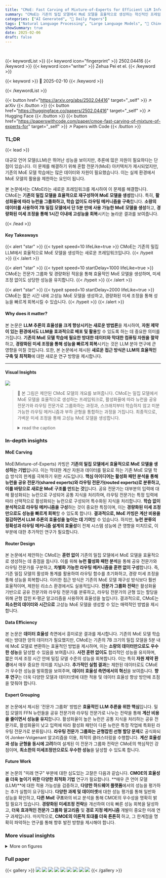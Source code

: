 ```yaml
---
title: "CMoE: Fast Carving of Mixture-of-Experts for Efficient LLM Inference"
summary: "CMoE는 기존의 밀집 모델에서 MoE 모델을 효율적으로 생성하는 혁신적인 프레임워크로,  **최소한의 데이터와 짧은 시간 안에 고성능의 MoE 모델을 생성**합니다."
categories: ["AI Generated", "🤗 Daily Papers"]
tags: ["Natural Language Processing", "Large Language Models", "🏢 Chinese University of Hong Kong",]
showSummary: true
date: 2025-02-06
draft: false
---
```


<br>

{{< keywordList >}}
{{< keyword icon="fingerprint" >}} 2502.04416 {{< /keyword >}}
{{< keyword icon="writer" >}} Zehua Pei et el. {{< /keyword >}}
 
{{< keyword >}} 🤗 2025-02-10 {{< /keyword >}}
 
{{< /keywordList >}}

{{< button href="https://arxiv.org/abs/2502.04416" target="_self" >}}
↗ arXiv
{{< /button >}}
{{< button href="https://huggingface.co/papers/2502.04416" target="_self" >}}
↗ Hugging Face
{{< /button >}}
{{< button href="https://paperswithcode.com/paper/cmoe-fast-carving-of-mixture-of-experts-for" target="_self" >}}
↗ Papers with Code
{{< /button >}}




### TL;DR


{{< lead >}}

대규모 언어 모델(LLM)은 뛰어난 성능을 보이지만, 추론에 많은 자원이 필요하다는 단점이 있습니다. 이 문제를 해결하기 위해 혼합 전문가(MoE) 아키텍처가 제시되었지만, 기존의 MoE 모델 학습에는 많은 데이터와 자원이 필요했습니다.  이는 실제 환경에서 MoE 모델의 활용을 제한하는 요인이 됩니다.

본 논문에서는 CMoE라는 새로운 프레임워크를 제시하여 이 문제를 해결합니다. CMoE는 **기존의 밀집 모델을 효율적으로 재구성하여 MoE 모델을 생성**합니다. 특히, **활성화율에 따라 뉴런을 그룹화하고, 학습 없이도 라우팅 메커니즘을 구축**합니다.  **소량의 데이터를 사용하여 7B 밀집 모델에서 단 5분 만에 사용 가능한 MoE 모델을 생성**하고, **경량화된 미세 조정을 통해 1시간 이내에 고성능을 회복**시키는 놀라운 결과를 보여줍니다.

{{< /lead >}}


#### Key Takeaways

{{< alert "star" >}}
{{< typeit speed=10 lifeLike=true >}} CMoE는 기존의 밀집 LLM에서 효율적으로 MoE 모델을 생성하는 새로운 프레임워크입니다. {{< /typeit >}}
{{< /alert >}}

{{< alert "star" >}}
{{< typeit speed=10 startDelay=1000 lifeLike=true >}} CMoE는 전문가 그룹화 및 경량화된 적응을 통해 효율적인 MoE 모델을 생성하며, 미세 조정 없이도 상당한 성능을 유지합니다. {{< /typeit >}}
{{< /alert >}}

{{< alert "star" >}}
{{< typeit speed=10 startDelay=2000 lifeLike=true >}} CMoE는 짧은 시간 내에 고성능 MoE 모델을 생성하고, 경량화된 미세 조정을 통해 성능을 빠르게 회복시킬 수 있습니다. {{< /typeit >}}
{{< /alert >}}

#### Why does it matter?
본 논문은 **LLM 추론의 효율성을 크게 향상시키는 새로운 방법론**을 제시하여,  **자원 제약이 있는 환경에서도 LLM을 효과적으로 배포 및 활용**할 수 있도록 하는 데 중요한 의미를 가집니다.  **기존의 MoE 모델 학습에 필요한 방대한 데이터와 막대한 컴퓨팅 자원을 절약**하고, **경량화된 미세 조정을 통해 성능을 빠르게 회복**시키는 것은 LLM 분야 연구에 큰 영향을 미칠 것입니다. 또한, 본 논문에서 제시된 **새로운 접근 방식은 LLM의 효율적인 구축 및 최적화**에 대한 새로운 연구 방향을 제시합니다.

------
#### Visual Insights



![](https://arxiv.org/html/2502.04416/x1.png)

> 🔼 본 그림은 제안된 CMoE 모델의 개요를 보여줍니다. CMoE는 밀집 모델에서 MoE 모델을 효율적으로 생성하는 프레임워크로, 활성화율에 따라 뉴런을 공유 전문가와 라우팅 전문가로 그룹화하는 과정과, 스크래치부터 학습하지 않고 미분 가능한 라우팅 메커니즘과 부하 균형을 통합하는 과정을 거칩니다. 최종적으로, 가벼운 미세 조정을 통해 고성능 MoE 모델을 생성합니다.
> <details>
> <summary>read the caption</summary>
> Figure 1:  The overview of our proposed CMoE.
> </details>







### In-depth insights


#### MoE Carving
MoE(Mixture-of-Experts) 카빙은 **기존의 밀집 모델에서 효율적으로 MoE 모델을 생성하는 기법**입니다.  이는 막대한 계산 자원과 데이터를 필요로 하는 기존 MoE 모델 학습 방식의 한계를 극복하기 위한 시도입니다.  **핵심 아이디어는 활성화 패턴 분석을 통해 뉴런을 공유 전문가(shared experts)와 라우팅 전문가(routed experts)로 분류하고, 이를 바탕으로 새로운 MoE 구조를 만드는 것**입니다. 공유 전문가는 대부분의 입력에 대해 활성화되는 뉴런으로 구성되어 공통 지식을 처리하며, 라우팅 전문가는 특정 입력에 따라 선택적으로 활성화되는 뉴런으로 구성되어 특수화된 지식을 처리합니다.  **학습 없이 분석적으로 라우팅 메커니즘을 구성**하는 것이 중요한 특징이며, 이는 **경량화된 미세 조정만으로도 성능을 빠르게 회복**할 수 있도록 합니다.  **결과적으로, MoE 카빙은 계산 비용을 절감하면서  LLM 추론의 효율성을 높이는 데 기여**할 수 있습니다.  하지만, **뉴런 분류의 정확성과 라우팅 메커니즘 설계의 효율성**이 전체 시스템 성능에 큰 영향을 미치므로, 이 부분에 대한 추가적인 연구가 필요합니다.

#### Router Design
본 논문에서 제안하는 CMoE는 **훈련 없이** 기존의 밀집 모델에서 MoE 모델을 효율적으로 생성하는 데 중점을 둡니다. 이를 위해 **뉴런 활성화 패턴 분석**을 통해 공유 전문가와 라우팅 전문가를 구분하고, **차별화 가능한 라우팅 메커니즘을 훈련 없이 구성**합니다. 즉, 기존 밀집 모델의 활성화 통계를 활용하여 라우팅 함수를 초기화하고, 경량 미세 조정을 통해 성능을 회복합니다. 이러한 접근 방식은 기존의 MoE 모델 재구성 방식보다 훨씬 효율적이며, 제한된 리소스 환경에서도 실용적입니다.  **전문가 그룹화 전략**은 활성화율 기반으로 공유 전문가와 라우팅 전문가를 분류하고, 라우팅 전문가의 균형 있는 할당을 위해 균형 잡힌 K-평균 알고리즘을 사용하여 효율성을 높입니다.  결과적으로, CMoE는 **최소한의 데이터와 시간으로** 고성능 MoE 모델을 생성할 수 있는 매력적인 방법을 제시합니다.

#### Data Efficiency
본 논문은 **데이터 효율성** 측면에서 흥미로운 결과를 제시합니다.  기존의 MoE 모델 학습에는 방대한 양의 데이터가 필요했지만, CMoE는 기존의 7B 크기의 밀집 모델을 5분 내에 MoE 모델로 변환하는 효율적인 방법을 제시하며, 이는 **소량의 데이터만으로도 우수한 성능**을 달성할 수 있음을 보여줍니다.  **사전 훈련 없이도** 합리적인 성능을 유지하며, 짧은 미세 조정 시간 안에 밀집 모델 수준의 성능을 회복합니다.  이는 특히 **자원 제약 환경**에서 매우 중요한 의미를 지닙니다.  **추가적인 실험 결과**는 제한된 데이터로도 CMoE가 우수한 성능을 발휘함을 보여주며, **데이터 효율성 측면에서의 혁신**을 보여줍니다.  **향후 연구**는 더욱 다양한 모델과 데이터셋에 대한 적용 및 데이터 효율성 향상 방안에 초점을 맞춰야 합니다.

#### Expert Grouping
본 논문에서 제시된 '전문가 그룹화' 방법은 **효율적인 LLM 추론을 위한 핵심**입니다.  밀집 모델의 FFN 뉴런들을 공유 전문가와 라우팅 전문가로 나누는 전략을 통해 **계산 비용을 줄이면서 성능을 유지**합니다.  활성화율이 높은 뉴런은 공통 지식을 처리하는 공유 전문가로, 활성화율이 낮고 입력에 따라 활성화 패턴이 다른 뉴런은 특정 작업에 특화된 라우팅 전문가로 분류됩니다.  **라우팅 전문가 그룹화는 균형잡힌 선형 할당 문제**로 공식화되어 Jonker-Volgenant 알고리즘을 이용, 최적의 클러스터링을 수행합니다.  **계산 효율성과 성능 균형을 동시에 고려**하여 설계된 이 전문가 그룹화 전략은 CMoE의 핵심적인 강점이며, **최소한의 미세조정만으로도 우수한 성능**을 달성할 수 있도록 합니다.

#### Future Work
본 논문의 "미래 연구" 부분에 대한 심도있는 고찰은 다음과 같습니다. **CMOE의 효율성을 더욱 높이기 위한 다양한 최적화 기법** 연구가 필요합니다.  **매우 큰 언어 모델(LLM)**에 대한 적용 가능성을 검증하고, **다양한 하드웨어 플랫폼**에서의 성능을 평가하는 추가 실험이 요구됩니다.  **다양한 과제 및 데이터셋**에 대한 성능 평가를 통해 일반화 성능을 확인하고, **다른 MoE 구조**와의 비교 분석을 통해 CMOE의 우수성을 명확히 밝힐 필요가 있습니다.  **경량화된 미세조정 전략**을 개선하여 더욱 빠른 성능 회복을 달성하고,  **더욱 효과적인 전문가 그룹화 알고리즘** 및 **경로 지정 메커니즘** 개발이 중요한 미래 연구 과제입니다. 마지막으로, **CMOE의 이론적 토대를 더욱 튼튼히** 하고, 그 한계점을 명확히 파악하는 연구를 통해 향후 발전 방향을 제시해야 합니다.


### More visual insights

<details>
<summary>More on figures
</summary>


![](https://arxiv.org/html/2502.04416/x2.png)

> 🔼 그림 2는 3333번째 블록과 1000번째 토큰에 대한 FFN 은닉 상태 벡터 𝐡의 히스토그램을 보여줍니다. 이 히스토그램은 은닉 상태 값의 분포를 나타내며, 대부분의 값이 0에 가까이 분포하고 있음을 보여줍니다. 이는 FFN 내부의 활성화 값이 매우 sparse하며, 0에 가까운 값들이 많다는 것을 시각적으로 보여주는 것입니다. 이러한 sparsity는 Mixture-of-Experts (MoE) 모델의 효율적인 설계에 중요한 정보를 제공합니다.  0을 중심으로 대칭적인 분포를 보이는 것 또한 주목할 만한 점입니다.
> <details>
> <summary>read the caption</summary>
> Figure 2: The histogram of FFN hidden state 𝐡𝐡\mathbf{h}bold_h for the 3333-th block and the 1,00010001,0001 , 000-th token.
> </details>



![](https://arxiv.org/html/2502.04416/x3.png)

> 🔼 그림 3은 33번째 블록에 대해 Ka=1000일 때 활성화 비율 μ의 히스토그램을 보여줍니다.  이 히스토그램은 각 뉴런이 입력 토큰에 대해 얼마나 자주 활성화되는지를 나타내는 활성화 비율 μ의 분포를 보여줍니다.  x축은 활성화 비율(0에서 1사이의 값)을 나타내고, y축은 해당 활성화 비율을 갖는 뉴런의 개수를 나타냅니다. 히스토그램을 통해 대부분의 뉴런은 낮은 활성화 비율을 가지지만, 일부 뉴런은 높은 활성화 비율을 가지는 것을 확인할 수 있습니다. 이는 일부 뉴런이 공통적인 지식을 인코딩하고 다른 뉴런은 특정 입력에만 반응한다는 것을 시사합니다.  이러한 관찰은 공유 전문가와 라우팅 전문가를 구분하는 기준을 설정하는 데 사용됩니다.
> <details>
> <summary>read the caption</summary>
> Figure 3: The histogram of activation rates 𝝁𝝁\bm{\mu}bold_italic_μ for the 3333-th block with Ka=1,000subscript𝐾𝑎1000K_{a}=1,000italic_K start_POSTSUBSCRIPT italic_a end_POSTSUBSCRIPT = 1 , 000.
> </details>



![](https://arxiv.org/html/2502.04416/x4.png)

> 🔼 이 그림은 학습 데이터 크기가 증가함에 따라 모델 성능과 생성 시간 사이의 상관관계를 보여줍니다.  x축은 학습 데이터의 개수이고, y축은 perplexity(낮을수록 좋음)와 모델 생성 시간(초)입니다.  그림을 통해 학습 데이터가 증가할수록 perplexity는 감소하지만, 생성 시간은 비선형적으로 증가하는 것을 알 수 있습니다. 초기에는 데이터 증가에 따른 perplexity 감소 효과가 크지만, 특정 데이터 크기(약 1024개)를 넘어서면 perplexity 감소 효과는 미미해지고 생성 시간 증가는 가속화됩니다.  즉, 적절한 데이터 크기를 선택하여 모델 성능과 생성 시간 사이의 균형을 맞추는 것이 중요함을 시사합니다.
> <details>
> <summary>read the caption</summary>
> Figure 4: Trade-off between Model Performance and Construction Time with Increasing Training Data.
> </details>



![](https://arxiv.org/html/2502.04416/x5.png)

> 🔼 그림 5는 세 가지 ablation study 결과를 보여줍니다. (a)는 공유 전문가 비율이 모델 성능에 미치는 영향을, (b)는 활성화 비율이 모델 성능에 미치는 영향을, (c)는 부하 균형의 효과를 각각 나타냅니다.  (a)에서는 공유 전문가 비율이 증가함에 따라 perplexity가 감소하는 것을 보여주고, (b)에서는 활성화 비율이 증가함에 따라 perplexity가 감소하는 것을 보여주며, (c)에서는 부하 균형 메커니즘을 적용했을 때 전문가 간의 부하 분포가 균등해지는 것을 보여줍니다.
> <details>
> <summary>read the caption</summary>
> Figure 5:  Ablation studies:(a) Impact of shared expert ratio on model performance; (b) Activation Rate vs. Model Performance; (c) Effect of Load Balancing.
> </details>



</details>






### Full paper

{{< gallery >}}
<img src="paper_images/1.png" class="grid-w50 md:grid-w33 xl:grid-w25" />
<img src="paper_images/2.png" class="grid-w50 md:grid-w33 xl:grid-w25" />
<img src="paper_images/3.png" class="grid-w50 md:grid-w33 xl:grid-w25" />
<img src="paper_images/4.png" class="grid-w50 md:grid-w33 xl:grid-w25" />
<img src="paper_images/5.png" class="grid-w50 md:grid-w33 xl:grid-w25" />
<img src="paper_images/6.png" class="grid-w50 md:grid-w33 xl:grid-w25" />
<img src="paper_images/7.png" class="grid-w50 md:grid-w33 xl:grid-w25" />
<img src="paper_images/8.png" class="grid-w50 md:grid-w33 xl:grid-w25" />
<img src="paper_images/9.png" class="grid-w50 md:grid-w33 xl:grid-w25" />
{{< /gallery >}}